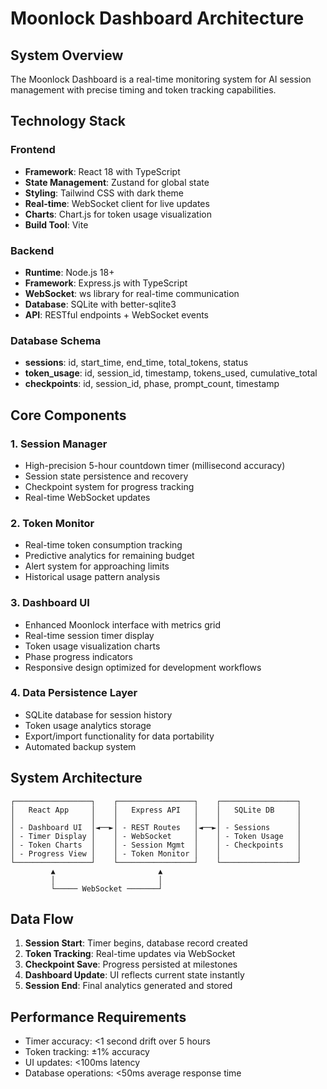 # Moonlock Dashboard Architecture

## System Overview
The Moonlock Dashboard is a real-time monitoring system for AI session management with precise timing and token tracking capabilities.

## Technology Stack

### Frontend
- **Framework**: React 18 with TypeScript
- **State Management**: Zustand for global state
- **Styling**: Tailwind CSS with dark theme
- **Real-time**: WebSocket client for live updates
- **Charts**: Chart.js for token usage visualization
- **Build Tool**: Vite

### Backend
- **Runtime**: Node.js 18+
- **Framework**: Express.js with TypeScript
- **WebSocket**: ws library for real-time communication
- **Database**: SQLite with better-sqlite3
- **API**: RESTful endpoints + WebSocket events

### Database Schema
- **sessions**: id, start_time, end_time, total_tokens, status
- **token_usage**: id, session_id, timestamp, tokens_used, cumulative_total
- **checkpoints**: id, session_id, phase, prompt_count, timestamp

## Core Components

### 1. Session Manager
- High-precision 5-hour countdown timer (millisecond accuracy)
- Session state persistence and recovery
- Checkpoint system for progress tracking
- Real-time WebSocket updates

### 2. Token Monitor
- Real-time token consumption tracking
- Predictive analytics for remaining budget
- Alert system for approaching limits
- Historical usage pattern analysis

### 3. Dashboard UI
- Enhanced Moonlock interface with metrics grid
- Real-time session timer display
- Token usage visualization charts
- Phase progress indicators
- Responsive design optimized for development workflows

### 4. Data Persistence Layer
- SQLite database for session history
- Token usage analytics storage
- Export/import functionality for data portability
- Automated backup system

## System Architecture

```
┌─────────────────┐    ┌─────────────────┐    ┌─────────────────┐
│   React App     │    │   Express API   │    │   SQLite DB     │
│                 │    │                 │    │                 │
│ - Dashboard UI  │◄──►│ - REST Routes   │◄──►│ - Sessions      │
│ - Timer Display │    │ - WebSocket     │    │ - Token Usage   │
│ - Token Charts  │    │ - Session Mgmt  │    │ - Checkpoints   │
│ - Progress View │    │ - Token Monitor │    │                 │
└─────────────────┘    └─────────────────┘    └─────────────────┘
         ▲                       ▲
         │                       │
         └───── WebSocket ───────┘
```

## Data Flow
1. **Session Start**: Timer begins, database record created
2. **Token Tracking**: Real-time updates via WebSocket
3. **Checkpoint Save**: Progress persisted at milestones
4. **Dashboard Update**: UI reflects current state instantly
5. **Session End**: Final analytics generated and stored

## Performance Requirements
- Timer accuracy: <1 second drift over 5 hours
- Token tracking: ±1% accuracy
- UI updates: <100ms latency
- Database operations: <50ms average response time